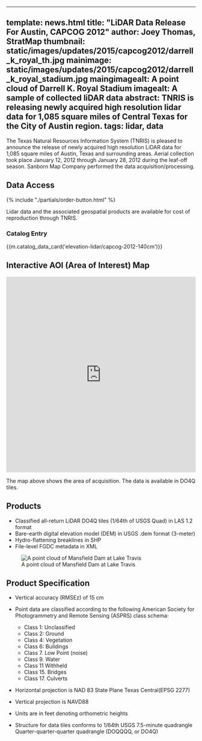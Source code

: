 
---
template: news.html
title: "LiDAR Data Release For Austin, CAPCOG 2012"
author: Joey Thomas, StratMap
thumbnail: static/images/updates/2015/capcog2012/darrell_k_royal_th.jpg
mainimage: static/images/updates/2015/capcog2012/darrell_k_royal_stadium.jpg
maingimagealt: A point cloud of Darrell K. Royal Stadium
imagealt: A sample of collected liDAR data
abstract: 
    TNRIS is releasing newly acquired high resolution lidar data for 1,085 square miles of Central Texas for the City of Austin region.
tags: lidar, data
---
 
The Texas Natural Resources Information System (TNRIS) is pleased to announce the release of newly acquired high resolution LiDAR data for 1,085 square miles of Austin, Texas and surrounding areas. Aerial collection took place January 12, 2012 through January 28, 2012 during the leaf-off season. Sanborn Map Company performed the data acquisition/processing.  

## Data Access
<div class="media">
  <div class="media-left">
    {% include "./partials/order-button.html" %}
  </div>
  <div class="media-body">
    <p>Lidar data and the associated geospatial products are available for cost of reproduction through TNRIS.</p>
  </div>
</div>

### Catalog Entry
{{m.catalog_data_card('elevation-lidar/capcog-2012-140cm')}}

## Interactive AOI (Area of Interest) Map
<iframe width="100%" height="520" frameborder="0" src="https://tnris.cartodb.com/viz/01a1b8ba-3abe-11e5-bfd3-0e018d66dc29/embed_map" allowfullscreen webkitallowfullscreen mozallowfullscreen oallowfullscreen msallowfullscreen></iframe>

The map above shows the area of acquisition. The data is available in DO4Q tiles.

## Products

-	Classified all-return LiDAR DO4Q tiles (1/64th of USGS Quad) in LAS 1.2 format
-	Bare-earth digital elevation model (DEM) in USGS .dem format (3-meter)
-	Hydro-flattening breaklines in SHP
-	File-level FGDC metadata in XML

<figure>
<img class="img-responsive" src="{{m.link('static/images/updates/2015/capcog2012/mansfield_dam.jpg')}}" alt="A point cloud of Mansfield Dam at Lake Travis">
<figcaption>A point cloud of Mansfield Dam at Lake Travis</figcaption>
</figure>

## Product Specification

- Vertical accuracy (RMSEz) of 15 cm  

- Point data are classified according to the following American Society for Photogrammetry and Remote Sensing (ASPRS) class schema:
  - Class 1: Unclassified	
  - Class 2: Ground
  - Class 4: Vegetation		
  - Class 6: Buildings	
  - Class 7. Low Point (noise)
  - Class 9. Water
  - Class 11 Withheld
  - Class 15. Bridges 
  - Class 17. Culverts
- Horizontal projection is NAD 83 State Plane Texas Central(EPSG 2277)

- Vertical projection is NAVD88 
- Units are in feet denoting orthometric heights
- Structure for data  tiles conforms to 1/64th USGS 7.5-minute quadrangle 
  Quarter-quarter-quarter quadrangle (DOQQQQ, or DO4Q)
